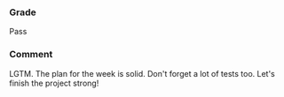 ### Grade

Pass

### Comment

LGTM. The plan for the week is solid. Don't forget a lot of tests too. Let's finish the project strong!

